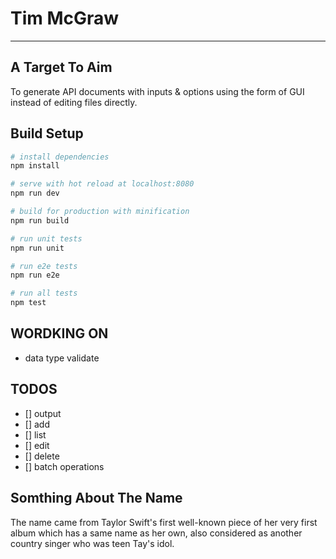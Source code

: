 # Tim McGraw
---
## A Target To Aim
To generate API documents with inputs & options using the form of GUI instead of editing files directly.

## Build Setup

``` bash
# install dependencies
npm install

# serve with hot reload at localhost:8080
npm run dev

# build for production with minification
npm run build

# run unit tests
npm run unit

# run e2e tests
npm run e2e

# run all tests
npm test
```

## WORDKING ON
- data type validate

## TODOS
- [] output
- [] add
- [] list
- [] edit
- [] delete
- [] batch operations

## Somthing About The Name
The name came from Taylor Swift's first well-known piece of her very first album which has a same name as her own, also considered as another country singer who was teen Tay's idol.
